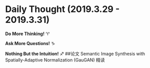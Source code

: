 # Daily Thought (2019.3.29 - 2019.3.31)
**Do More Thinking!** ♈ 

**Ask More Questions!** ♑

**Nothing But the Intuition!** ♐
##论文 Semantic Image Synthesis with Spatially-Adaptive Normalization (GauGAN) 精读
